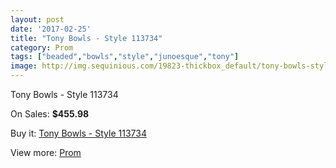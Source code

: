 ```yaml
---
layout: post
date: '2017-02-25'
title: "Tony Bowls - Style 113734"
category: Prom
tags: ["beaded","bowls","style","junoesque","tony"]
image: http://img.sequinious.com/19823-thickbox_default/tony-bowls-style-113734.jpg
---
```

Tony Bowls - Style 113734

On Sales: **$455.98**
<a href="https://www.sequinious.com/prom/8924-tony-bowls-style-113734.html"><amp-img layout="responsive" width="600" height="600" src="//img.sequinious.com/19823-thickbox_default/tony-bowls-style-113734.jpg" alt="Tony Bowls - Style 113734 0" /></a>
<a href="https://www.sequinious.com/prom/8924-tony-bowls-style-113734.html"><amp-img layout="responsive" width="600" height="600" src="//img.sequinious.com/19828-thickbox_default/tony-bowls-style-113734.jpg" alt="Tony Bowls - Style 113734 1" /></a>
<a href="https://www.sequinious.com/prom/8924-tony-bowls-style-113734.html"><amp-img layout="responsive" width="600" height="600" src="//img.sequinious.com/19827-thickbox_default/tony-bowls-style-113734.jpg" alt="Tony Bowls - Style 113734 2" /></a>
<a href="https://www.sequinious.com/prom/8924-tony-bowls-style-113734.html"><amp-img layout="responsive" width="600" height="600" src="//img.sequinious.com/19826-thickbox_default/tony-bowls-style-113734.jpg" alt="Tony Bowls - Style 113734 3" /></a>
<a href="https://www.sequinious.com/prom/8924-tony-bowls-style-113734.html"><amp-img layout="responsive" width="600" height="600" src="//img.sequinious.com/19825-thickbox_default/tony-bowls-style-113734.jpg" alt="Tony Bowls - Style 113734 4" /></a>
<a href="https://www.sequinious.com/prom/8924-tony-bowls-style-113734.html"><amp-img layout="responsive" width="600" height="600" src="//img.sequinious.com/19824-thickbox_default/tony-bowls-style-113734.jpg" alt="Tony Bowls - Style 113734 5" /></a>

Buy it: [Tony Bowls - Style 113734](https://www.sequinious.com/prom/8924-tony-bowls-style-113734.html "Tony Bowls - Style 113734")

View more: [Prom](https://www.sequinious.com/7-prom "Prom")